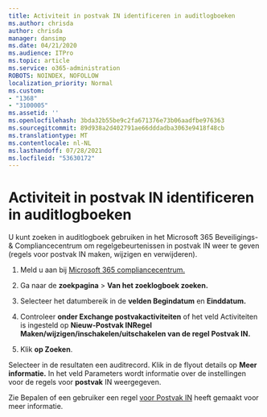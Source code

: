 ```yaml
---
title: Activiteit in postvak IN identificeren in auditlogboeken
ms.author: chrisda
author: chrisda
manager: dansimp
ms.date: 04/21/2020
ms.audience: ITPro
ms.topic: article
ms.service: o365-administration
ROBOTS: NOINDEX, NOFOLLOW
localization_priority: Normal
ms.custom:
- "1368"
- "3100005"
ms.assetid: ''
ms.openlocfilehash: 3bda32b55be9c2fa671376e73b06aadfbe976363
ms.sourcegitcommit: 89d938a2d402791ae66dddadba3063e9418f48cb
ms.translationtype: MT
ms.contentlocale: nl-NL
ms.lasthandoff: 07/28/2021
ms.locfileid: "53630172"
---
```

# <a name="identify-inbox-rule-activity-in-audit-logs"></a>Activiteit in postvak IN identificeren in auditlogboeken

U kunt zoeken in auditlogboek gebruiken in het Microsoft 365 Beveiligings- & Compliancecentrum om regelgebeurtenissen in postvak IN weer te geven (regels voor postvak IN maken, wijzigen en verwijderen).

1. Meld u aan bij [Microsoft 365 compliancecentrum.](https://protection.office.com/)

2. Ga naar de **zoekpagina**  >  **Van het zoeklogboek zoeken.**

3. Selecteer het datumbereik in de **velden Begindatum** en **Einddatum.**

4. Controleer **onder Exchange postvakactiviteiten**  of het veld Activiteiten is ingesteld op **Nieuw-Postvak INRegel Maken/wijzigen/inschakelen/uitschakelen van de regel Postvak IN.**

5. Klik **op Zoeken**.

Selecteer in de resultaten een auditrecord. Klik in de flyout details op **Meer informatie.** In het veld Parameters wordt informatie over de instellingen voor de regels voor **postvak** IN weergegeven.

Zie Bepalen of een gebruiker een regel [voor Postvak IN](/office365/securitycompliance/auditing-troubleshooting-scenarios#determining-if-a-user-created-an-inbox-rule) heeft gemaakt voor meer informatie.
